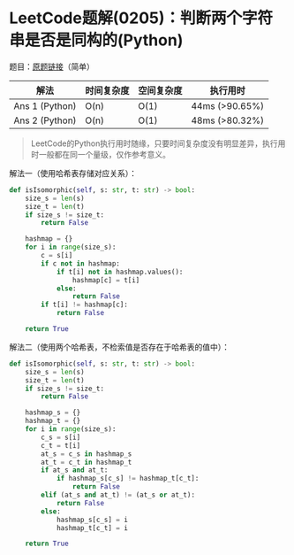 # LeetCode题解(0205)：判断两个字符串是否是同构的(Python)

题目：[原题链接](https://leetcode-cn.com/problems/isomorphic-strings/)（简单）

| 解法           | 时间复杂度 | 空间复杂度 | 执行用时       |
| -------------- | ---------- | ---------- | -------------- |
| Ans 1 (Python) | O(n)       | O(1)       | 44ms (>90.65%) |
| Ans 2 (Python) | O(n)       | O(1)       | 48ms (>80.32%) |

>  LeetCode的Python执行用时随缘，只要时间复杂度没有明显差异，执行用时一般都在同一个量级，仅作参考意义。

解法一（使用哈希表存储对应关系）：

```python
def isIsomorphic(self, s: str, t: str) -> bool:
    size_s = len(s)
    size_t = len(t)
    if size_s != size_t:
        return False

    hashmap = {}
    for i in range(size_s):
        c = s[i]
        if c not in hashmap:
            if t[i] not in hashmap.values():
                hashmap[c] = t[i]
            else:
                return False
        if t[i] != hashmap[c]:
            return False

    return True
```

解法二（使用两个哈希表，不检索值是否存在于哈希表的值中）：

```python
def isIsomorphic(self, s: str, t: str) -> bool:
    size_s = len(s)
    size_t = len(t)
    if size_s != size_t:
        return False

    hashmap_s = {}
    hashmap_t = {}
    for i in range(size_s):
        c_s = s[i]
        c_t = t[i]
        at_s = c_s in hashmap_s
        at_t = c_t in hashmap_t
        if at_s and at_t:
            if hashmap_s[c_s] != hashmap_t[c_t]:
                return False
        elif (at_s and at_t) != (at_s or at_t):
            return False
        else:
            hashmap_s[c_s] = i
            hashmap_t[c_t] = i

    return True
```
